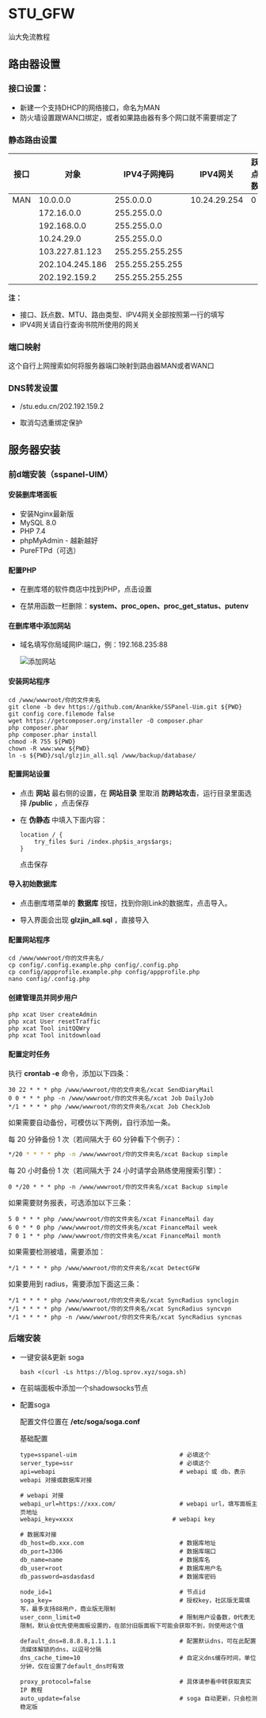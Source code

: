 # STU_GFW

 汕大免流教程

## 路由器设置

### 接口设置：

* 新建一个支持DHCP的网络接口，命名为MAN
* 防火墙设置跟WAN口绑定，或者如果路由器有多个网口就不需要绑定了





### 静态路由设置

| 接口 | 对象            | IPV4子网掩码    | IPV4网关     | 跃点数 | MTU  | 路由类型 |
| ---- | --------------- | --------------- | ------------ | ------ | ---- | -------- |
| MAN  | 10.0.0.0        | 255.0.0.0       | 10.24.29.254 | 0      | 1500 | unicast  |
|      | 172.16.0.0      | 255.255.0.0     |              |        |      |          |
|      | 192.168.0.0     | 255.255.0.0     |              |        |      |          |
|      | 10.24.29.0      | 255.255.0.0     |              |        |      |          |
|      | 103.227.81.123  | 255.255.255.255 |              |        |      |          |
|      | 202.104.245.186 | 255.255.255.255 |              |        |      |          |
|      | 202.192.159.2   | 255.255.255.255 |              |        |      |          |

**注：**

* 接口、跃点数、MTU、路由类型、IPV4网关全部按照第一行的填写
* IPV4网关请自行查询书院所使用的网关





### 端口映射

这个自行上网搜索如何将服务器端口映射到路由器MAN或者WAN口





### DNS转发设置

* /stu.edu.cn/202.192.159.2

* 取消勾选重绑定保护







## 服务器安装

### 前d端安装（sspanel-UIM）

#### 安装删库塔面板

* 安装Nginx最新版
* MySQL 8.0
* PHP 7.4
* phpMyAdmin - 越新越好
* PureFTPd（可选）



#### 配置PHP

* 在删库塔的软件商店中找到PHP，点击设置

* 在禁用函数一栏删除：**system、proc_open、proc_get_status、putenv**



#### 在删库塔中添加网站

* 域名填写你局域网IP:端口，例：192.168.235:88

  ![添加网站](README.assets/241613590.png)



#### 安装网站程序

```shell
cd /www/wwwroot/你的文件夹名
git clone -b dev https://github.com/Anankke/SSPanel-Uim.git ${PWD}
git config core.filemode false
wget https://getcomposer.org/installer -O composer.phar
php composer.phar
php composer.phar install
chmod -R 755 ${PWD}
chown -R www:www ${PWD}
ln -s ${PWD}/sql/glzjin_all.sql /www/backup/database/
```



#### 配置网站设置

* 点击 **网站** 最右侧的设置，在 **网站目录** 里取消 **防跨站攻击**，运行目录里面选择 **/public** ，点击保存

* 在 **伪静态** 中填入下面内容：

  ```nginx
  location / {
      try_files $uri /index.php$is_args$args;
  }
  ```

  点击保存



#### 导入初始数据库

* 点击删库塔菜单的 **数据库** 按钮，找到你刚Link的数据库，点击导入。

* 导入界面会出现 **glzjin_all.sql** ，直接导入



#### 配置网站程序

```shell
cd /www/wwwroot/你的文件夹名/
cp config/.config.example.php config/.config.php
cp config/appprofile.example.php config/appprofile.php
nano config/.config.php
```



#### 创建管理员并同步用户

```shell
php xcat User createAdmin
php xcat User resetTraffic
php xcat Tool initQQWry
php xcat Tool initdownload
```



#### 配置定时任务

执行 **crontab -e** 命令，添加以下四条：

```shell
30 22 * * * php /www/wwwroot/你的文件夹名/xcat SendDiaryMail
0 0 * * * php -n /www/wwwroot/你的文件夹名/xcat Job DailyJob
*/1 * * * * php /www/wwwroot/你的文件夹名/xcat Job CheckJob
```

如果需要自动备份，可模仿以下两例，自行添加一条。

每 20 分钟备份 1 次（若间隔大于 60 分钟看下个例子）：

```sh
*/20 * * * * php -n /www/wwwroot/你的文件夹名/xcat Backup simple
```

每 20 小时备份 1 次（若间隔大于 24 小时请学会熟练使用搜索引擎）：

```shell
0 */20 * * * php -n /www/wwwroot/你的文件夹名/xcat Backup simple
```

如果需要财务报表，可选添加以下三条：

```shell
5 0 * * * php /www/wwwroot/你的文件夹名/xcat FinanceMail day
6 0 * * 0 php /www/wwwroot/你的文件夹名/xcat FinanceMail week
7 0 1 * * php /www/wwwroot/你的文件夹名/xcat FinanceMail month
```

如果需要检测被墙，需要添加：

```shell
*/1 * * * * php /www/wwwroot/你的文件夹名/xcat DetectGFW
```

如果要用到 radius，需要添加下面这三条：

```shell
*/1 * * * * php /www/wwwroot/你的文件夹名/xcat SyncRadius synclogin
*/1 * * * * php /www/wwwroot/你的文件夹名/xcat SyncRadius syncvpn
*/1 * * * * php -n /www/wwwroot/你的文件夹名/xcat SyncRadius syncnas
```





### 后端安装

* 一键安装&更新 soga

  ```shell
  bash <(curl -Ls https://blog.sprov.xyz/soga.sh)
  ```

* 在前端面板中添加一个shadowsocks节点

* 配置soga

  配置文件位置在 **/etc/soga/soga.conf**

  基础配置

  ```shell
  type=sspanel-uim                             # 必填这个
  server_type=ssr                              # 必填这个
  api=webapi                                   # webapi 或 db，表示 webapi 对接或数据库对接
  
  # webapi 对接
  webapi_url=https://xxx.com/                  # webapi url，填写面板主页地址
  webapi_key=xxxx                            # webapi key
  
  # 数据库对接
  db_host=db.xxx.com                           # 数据库地址
  db_port=3306                                 # 数据库端口
  db_name=name                                 # 数据库名
  db_user=root                                 # 数据库用户名
  db_password=asdasdasd                        # 数据库密码
  
  node_id=1                                    # 节点id
  soga_key=                                    # 授权key，社区版无需填写，最多支持88用户，商业版无限制
  user_conn_limit=0                            # 限制用户设备数，0代表无限制，默认会优先使用面板设置的，在部分旧版面板下可能会获取不到，则使用这个值
  
  default_dns=8.8.8.8,1.1.1.1                  # 配置默认dns，可在此配置流媒体解锁的dns，以逗号分隔
  dns_cache_time=10                            # 自定义dns缓存时间，单位分钟，仅在设置了default_dns时有效
  
  proxy_protocol=false                         # 具体请参看中转获取真实 IP 教程
  auto_update=false                            # soga 自动更新，只会检测稳定版
  ```

  